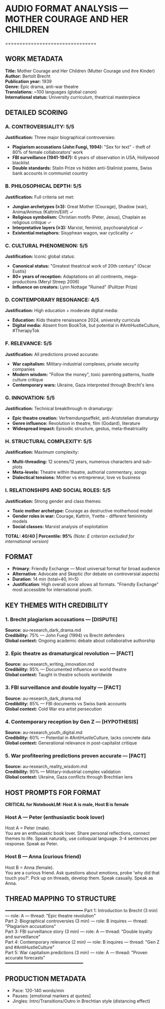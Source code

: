 # AUDIO FORMAT ANALYSIS — MOTHER COURAGE AND HER CHILDREN
================================

## WORK METADATA

**Title:** Mother Courage and Her Children (Mutter Courage und ihre Kinder)  
**Author:** Bertolt Brecht  
**Publication year:** 1939  
**Genre:** Epic drama, anti-war theatre  
**Translations:** ~100 languages (global canon)  
**International status:** University curriculum, theatrical masterpiece  

## DETAILED SCORING

### A. CONTROVERSIALITY: **5/5**
**Justification:** Three major biographical controversies:
- **Plagiarism accusations (John Fuegi, 1994):** "Sex for text" - theft of 80% of female collaborators' work
- **FBI surveillance (1941-1947):** 6 years of observation in USA, Hollywood blacklist
- **Double standards:** Stalin Prize vs hidden anti-Stalinist poems, Swiss bank accounts in communist country

### B. PHILOSOPHICAL DEPTH: **5/5**
**Justification:** Full criteria set met:
- **Jungian archetypes (≥3):** Great Mother (Courage), Shadow (war), Anima/Animus (Kattrin/Eilif) ✓
- **Religious symbolism:** Christian motifs (Peter, Jesus), Chaplain as religious critique ✓
- **Interpretative layers (≥3):** Marxist, feminist, psychoanalytical ✓
- **Existential metaphors:** Sisyphean wagon, war cyclicality ✓

### C. CULTURAL PHENOMENON: **5/5**
**Justification:** Iconic global status:
- **Canonical status:** "Greatest theatrical work of 20th century" (Oscar Eustis)
- **80+ years of reception:** Adaptations on all continents, mega-productions (Meryl Streep 2006)
- **Influence on creators:** Lynn Nottage "Ruined" (Pulitzer Prize)

### D. CONTEMPORARY RESONANCE: **4/5**
**Justification:** High education + moderate digital media:
- **Education:** Kids theatre renaissance 2024, university curricula
- **Digital media:** Absent from BookTok, but potential in #AntiHustleCulture, #TherapyTok

### F. RELEVANCE: **5/5**
**Justification:** All predictions proved accurate:
- **War capitalism:** Military-industrial complexes, private security companies
- **Modern wisdom:** "Follow the money", toxic parenting patterns, hustle culture critique
- **Contemporary wars:** Ukraine, Gaza interpreted through Brecht's lens

### G. INNOVATION: **5/5**
**Justification:** Technical breakthrough in dramaturgy:
- **Epic theatre creation:** Verfremdungseffekt, anti-Aristotelian dramaturgy
- **Genre influence:** Revolution in theatre, film (Godard), literature
- **Widespread impact:** Episodic structure, gestus, meta-theatricality

### H. STRUCTURAL COMPLEXITY: **5/5**
**Justification:** Maximum complexity:
- **Multi-threading:** 12 scenes/12 years, numerous characters and sub-plots
- **Meta-levels:** Theatre within theatre, authorial commentary, songs
- **Dialectical tensions:** Mother vs entrepreneur, love vs business

### I. RELATIONSHIPS AND SOCIAL ROLES: **5/5**
**Justification:** Strong gender and class themes:
- **Toxic mother archetype:** Courage as destructive motherhood model
- **Gender roles in war:** Courage, Kattrin, Yvette - different femininity models
- **Social classes:** Marxist analysis of exploitation

**TOTAL: 40/40 | Percentile: 95%** *(Note: E criterion excluded for international version)*

## FORMAT

- **Primary**: Friendly Exchange — Most universal format for broad audience
- **Alternative**: Advocate and Skeptic (for debate on controversial aspects)  
- **Duration**: 14 min (total=40, H=5)
- **Justification**: High overall score allows all formats. "Friendly Exchange" most accessible for international youth.

## KEY THEMES WITH CREDIBILITY

### 1. **Brecht plagiarism accusations** — [DISPUTE]  
**Source:** au-research_dark_drama.md  
**Credibility:** 75% — John Fuegi (1994) vs Brecht defenders  
**Global context:** Ongoing academic debate about collaborative authorship

### 2. **Epic theatre as dramaturgical revolution** — [FACT]
**Source:** au-research_writing_innovation.md  
**Credibility:** 95% — Documented influence on world theatre  
**Global context:** Taught in theatre schools worldwide

### 3. **FBI surveillance and double loyalty** — [FACT]
**Source:** au-research_dark_drama.md  
**Credibility:** 85% — FBI documents vs Swiss bank accounts  
**Global context:** Cold War era artist persecution

### 4. **Contemporary reception by Gen Z** — [HYPOTHESIS]
**Source:** au-research_youth_digital.md  
**Credibility:** 60% — Potential in #AntiHustleCulture, lacks concrete data  
**Global context:** Generational relevance in post-capitalist critique

### 5. **War profiteering predictions proven accurate** — [FACT]
**Source:** au-research_reality_wisdom.md  
**Credibility:** 90% — Military-industrial complex validation  
**Global context:** Ukraine, Gaza conflicts through Brechtian lens

## HOST PROMPTS FOR FORMAT

**CRITICAL for NotebookLM: Host A is male, Host B is female**

### Host A — Peter (enthusiastic book lover)
Host A = Peter (male).  
You are an enthusiastic book lover. Share personal reflections, connect themes to life. Speak naturally, use colloquial language. 3-4 sentences per response. Speak as Peter.

### Host B — Anna (curious friend)  
Host B = Anna (female).  
You are a curious friend. Ask questions about emotions, probe 'why did that touch you?'. Pick up on threads, develop them. Speak casually. Speak as Anna.

## THREAD MAPPING TO STRUCTURE
━━━━━━━━━━━━━━━━━━━━━━━━━━━━━━
Part 1: Introduction to Brecht (3 min) — role: A — thread: "Epic theatre revolution"  
Part 2: Biographical controversies (3 min) — role: B inquires — thread: "Plagiarism accusations"  
Part 3: FBI surveillance story (3 min) — role: A — thread: "Double loyalty and surveillance"  
Part 4: Contemporary relevance (2 min) — role: B inquires — thread: "Gen Z and #AntiHustleCulture"  
Part 5: War capitalism predictions (3 min) — role: A — thread: "Proven accurate forecasts"  
━━━━━━━━━━━━━━━━━━━━━━━━━━━━━━

## PRODUCTION METADATA
- Pace: 120-140 words/min  
- Pauses: [emotional markers at quotes]  
- Jingles: Intro/Transitions/Outro in Brechtian style (distancing effect)
